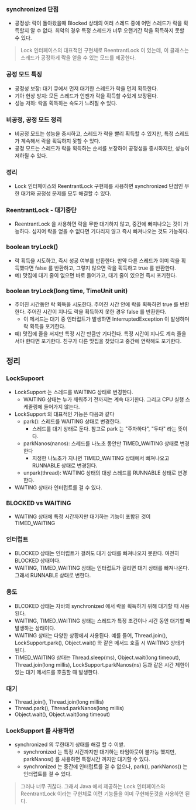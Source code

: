 ### synchronized 단점
- 공정성: 락이 돌아왔을때 Blocked 상태의 여러 스레드 중에 어떤 스레드가 락을 획득할지 알 수 없다. 최악의 경우 특정 스레드가 너무 오랜기간 락을 획득하지 못할 수 있다.

> Lock 인터페이스의 대표적인 구현체로 ReentrantLock 이 있는데, 이 클래스는 스레드가 공정하게 락을 얻을 수 있는 모드를 제공한다.


### 공정 모드 특징
- 공정성 보장: 대기 큐에서 먼저 대기한 스레드가 락을 먼저 획득한다.
- 기아 현상 방지: 모든 스레드가 언젠가 락을 획득할 수있게 보장된다.
- 성능 저하: 락을 획득하는 속도가 느려질 수 있다.

### 비공정, 공정 모드 정리
- 비공정 모드는 성능을 중시하고, 스레드가 락을 빨리 획득할 수 있지만, 특정 스레드가 계속해서 락을 획득하지 못할 수 있다.
- 공정 모드는 스레드가 락을 획득하는 순서를 보장하여 공정성을 중시하지만, 성능이 저하될 수 있다.

### 정리
- Lock 인터페이스와 ReentrantLock 구현체를 사용하면 synchronized 단점인 무한 대기와 공정성 문제를 모두 해결할 수 있다.

### ReentrantLock - 대기중단
- ReentrantLock 을 사용하면 락을 무한 대기하지 않고, 중간에 빠져나오는 것이 가능하다. 심지어 락을 얻을 수 없다면 기다리지 않고 즉시 빠져나오는 것도 가능하다.

### boolean tryLock()
- 락 획득을 시도하고, 즉시 성공 여부를 반환한다. 만약 다른 스레드가 이미 락을 획득했다면 false 를 반환하고, 그렇지 않으면 락을 획득하고 true 를 반환한다.
- 예) 맛집에 대기 줄이 없으면 바로 들어가고, 대기 줄이 있으면 즉시 포기한다.

### boolean tryLock(long time, TimeUnit unit)
- 주어진 시간동안 락 획득을 시도한다. 주어진 시간 안에 락을 획득하면 true 를 반환한다. 주어진 시간이 지나도 락을 획득하지 못한 경우 false 를 반환한다.
  - 이 메서드는 대기 중 인터럽트가 발생하면 InterruptedException 이 발생하며 락 획득을 포기한다.
- 예) 맛집에 줄을 서지만 특정 시간 만큼만 기다린다. 특정 시간이 지나도 계속 줄을 서야 한다면 포기한다. 친구가 다른 맛집을 찾았다고 중간에 연락해도 포기한다.

## 정리
### LockSupoort
- LockSupport 는 스레드를 WAITING 상태로 변경한다.
  - WAITING 상태는 누가 깨워주기 전까지는 계속 대기한다. 그리고 CPU 실행 스케줄링에 들어가지 않는다.
- LockSupport 의 대표적인 기능은 다음과 같다
  - park(): 스레드를 WAITING 상태로 변경한다.
    - 스레드를 대기 상태로 둔다. 참고로 park 는 "주차하다", "두다" 라는 뜻이다.
  - parkNanos(nanos): 스레드를 나노초 동안만 TIMED_WAITING 상태로 변경한다
    - 지정한 나노초가 지나면 TIMED_WAITING 상태에서 빠져나오고 RUNNABLE 상태로 변경된다.
  - unpark(thread): WAITING 상태의 대상 스레드를 RUNNABLE 상태로 변경한다.
- WAITING 상태라 인터럽트를 걸 수 있다.

### BLOCKED vs WAITING 
- WAITING 상태에 특정 시간까지만 대기하는 기능이 포함된 것이 TIMED_WAITING

### 인터럽트
- BLOCKED 상태는 인터럽트가 걸려도 대기 상태를 빠져나오지 못한다. 여전히 BLOCKED 상태이다.
- WAITING, TIMED_WAITING 상태는 인터럽트가 걸리면 대기 상태를 빠져나온다. 그래서 RUNNABLE 상태로 변한다.

### 용도
- BLCOKED 상태는 자바의 synchronized 에서 락을 획득하기 위해 대기할 때 사용된다.
- WAITING, TIMED_WAITING 상태는 스레드가 특정 조건이나 시간 동안 대기할 때 발생하는 상태이다.
- WAITING 상태는 다양한 상황에서 사용된다. 예를 들어, Thread.join(), LockSupport.park(), Object.wait() 와 같은 메서드 호출 시 WAITING 상태가 된다.
- TIMED_WAITING 상태는 Thread.sleep(ms), Object.wait(long timeout), Thread.join(long millis), LockSupport.parkNanos(ns) 등과 같은 시간 제한이 있는 대기 메서드를 호출할 때 발생한다.

### 대기
- Thread.join(), Thread.join(long millis)
- Thread.park(), Thread.parkNanos(long millis)
- Object.wait(), Object.wait(long timeout)

### LockSupport 를 사용하면
- synchronized 의 무한대기 상태를 해결 할 수 이싿.
  - synchronized 는 특정 시간까지만 대기하는 타임아웃이 불가능 했지만, parkNanos() 를 사용하면 특정시간 까지만 대기할 수 있다.
  - synchronized 는 중간에 인터럽트를 걸 수 없으나, park(), parkNanos() 는 인터럽트를 걸 수 있다.

> 그러나 너무 귀찮다. 그래서 Java 에서 제공하는 Lock 인터페이스와 ReentrantLock 이라는 구현체로 이런 기능들을 이미 구현해둔것을 사용하면 된다.
